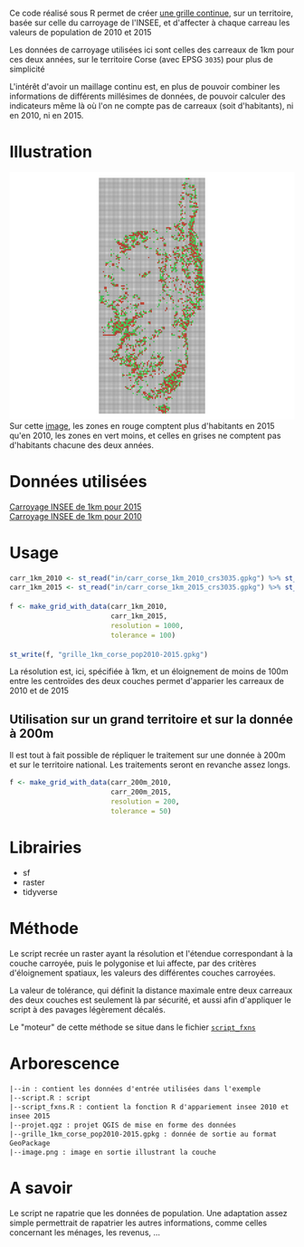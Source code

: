 Ce code réalisé sous R permet de créer [une grille continue](https://github.com/datagistips/carroyage_insee/blob/master/grille_1km_corse_pop2010-2015.gpkg), sur un territoire, basée sur celle du carroyage de l'INSEE, et d'affecter à chaque carreau les valeurs de population de 2010 et 2015

Les données de carroyage utilisées ici sont celles des carreaux de 1km pour ces deux années, sur le territoire Corse (avec EPSG `3035`) pour plus de simplicité

L'intérêt d'avoir un maillage continu est, en plus de pouvoir combiner les informations de différents millésimes de données, de pouvoir calculer des indicateurs même là où l'on ne compte pas de carreaux (soit d'habitants), ni en 2010, ni en 2015.

# Illustration
[![](image.png)](https://github.com/datagistips/carroyage_insee/blob/master/image.png)
Sur cette [image](https://github.com/datagistips/carroyage_insee/blob/master/image.png), les zones en rouge comptent plus d'habitants en 2015 qu'en 2010, les zones en vert moins, et celles en grises ne comptent pas d'habitants chacune des deux années.

# Données utilisées
[Carroyage INSEE de 1km pour 2015](https://insee.fr/fr/statistiques/4176293?sommaire=4176305#titre-bloc-7)  
[Carroyage INSEE de 1km pour 2010](https://insee.fr/fr/statistiques/1405815?sommaire=4176305#titre-bloc-4)

# Usage
```r
carr_1km_2010 <- st_read("in/carr_corse_1km_2010_crs3035.gpkg") %>% st_set_crs(3035)
carr_1km_2015 <- st_read("in/carr_corse_1km_2015_crs3035.gpkg") %>% st_set_crs(3035)

f <- make_grid_with_data(carr_1km_2010, 
                         carr_1km_2015, 
                         resolution = 1000, 
                         tolerance = 100)

st_write(f, "grille_1km_corse_pop2010-2015.gpkg")
```

La résolution est, ici, spécifiée à 1km, et un éloignement de moins de 100m entre les centroïdes des deux couches permet d'apparier les carreaux de 2010 et de 2015

## Utilisation sur un grand territoire et sur la donnée à 200m
Il est tout à fait possible de répliquer le traitement sur une donnée à 200m et sur le territoire national. Les traitements seront en revanche assez longs.

```r
f <- make_grid_with_data(carr_200m_2010, 
                         carr_200m_2015, 
                         resolution = 200, 
                         tolerance = 50)
```


# Librairies
- sf
- raster
- tidyverse

# Méthode
Le script recrée un raster ayant la résolution et l'étendue correspondant à la couche carroyée, puis le polygonise et lui affecte, par des critères d'éloignement spatiaux, les valeurs des différentes couches carroyées. 

La valeur de tolérance, qui définit la distance maximale entre deux carreaux des deux couches est seulement là par sécurité, et aussi afin d'appliquer le script à des pavages légèrement décalés.

Le "moteur" de cette méthode se situe dans le fichier [`script_fxns`](https://github.com/datagistips/carroyage_insee/blob/master/script_fxns.R)

# Arborescence

	|--in : contient les données d'entrée utilisées dans l'exemple
	|--script.R : script
	|--script_fxns.R : contient la fonction R d'appariement insee 2010 et insee 2015
	|--projet.qgz : projet QGIS de mise en forme des données
	|--grille_1km_corse_pop2010-2015.gpkg : donnée de sortie au format GeoPackage
	|--image.png : image en sortie illustrant la couche

# A savoir
Le script ne rapatrie que les données de population. Une adaptation assez simple permettrait de rapatrier les autres informations, comme celles concernant les ménages, les revenus, ...
